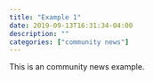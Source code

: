 ```yaml
---
title: "Example 1"
date: 2019-09-13T16:31:34-04:00
description: ""
categories: ["community news"]
---
```


This is an community news example.